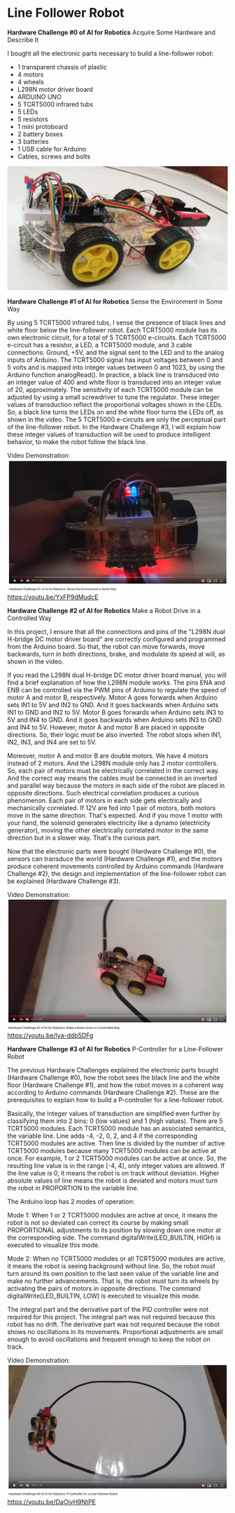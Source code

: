 # Line Follower Robot

**Hardware Challenge #0 of AI for Robotics**
Acquire Some Hardware and Describe It

I bought all the electronic parts necessary to build a line-follower robot:
* 1 transparent chassis of plastic
* 4 motors
* 4 wheels
* L298N motor driver board 
* ARDUINO UNO
* 5 TCRT5000 infrared tubs
* 5 LEDs
* 5 resistors
* 1 mini protoboard
* 2 battery boxes
* 3 batteries
* 1 USB cable for Arduino
* Cables, screws and bolts

![Hardware Challenge 0](images/hardware-challenge-0.jpg)

**Hardware Challenge #1 of AI for Robotics**
Sense the Environment in Some Way

By using 5 TCRT5000 infrared tubs, I sense the presence of black lines and white floor below the line-follower robot. Each TCRT5000 module has its own electronic circuit, for a total of 5 TCRT5000 e-circuits. Each TCRT5000 e-circuit has a resistor, a LED, a TCRT5000 module, and 3 cable connections: Ground, +5V, and the signal sent to the LED and to the analog inputs of Arduino. The TCRT5000 signal has input voltages between 0 and 5 volts and is mapped into integer values between 0 and 1023, by using the Arduino function analogRead(). In practice, a black line is transduced into an integer value of 400 and white floor is transduced into an integer value of 20, approximately. The sensitivity of each TCRT5000 module can be adjusted by using a small screwdriver to tune the regulator. These integer values of transduction reflect the proportional voltages shown in the LEDs. So, a black line turns the LEDs on and the white floor turns the LEDs off, as shown in the video. The 5 TCRT5000 e-circuits are only the perceptual part of the line-follower robot. In the Hardware Challenge #3, I will explain how these integer values of transduction will be used to produce intelligent behavior, to make the robot follow the black line.

Video Demonstration:
![Hardware Challenge 1](images/hardware-challenge-1.png)
https://youtu.be/YxFP9dMudcE

**Hardware Challenge #2 of AI for Robotics**
Make a Robot Drive in a Controlled Way

In this project, I ensure that all the connections and pins of the "L298N dual H-bridge DC motor driver board" are correctly configured and programmed from the Arduino board. So that, the robot can move forwards, move backwards, turn in both directions, brake, and modulate its speed at will, as shown in the video. 

If you read the L298N dual H-bridge DC motor driver board manual, you will find a brief explanation of how the L298N module works. The pins ENA and ENB can be controlled via the PWM pins of Arduino to regulate the speed of motor A and motor B, respectively. Motor A goes forwards when Arduino sets IN1 to 5V and IN2 to GND. And it goes backwards when Arduino sets IN1 to GND and IN2 to 5V. Motor B goes forwards when Arduino sets IN3 to 5V and IN4 to GND. And it goes backwards when Arduino sets IN3 to GND and IN4 to 5V. However, motor A and motor B are placed in opposite directions. So, their logic must be also inverted. The robot stops when IN1, IN2, IN3, and IN4 are set to 5V.

Moreover, motor A and motor B are double motors. We have 4 motors instead of 2 motors. And the L298N module only has 2 motor controllers. So, each pair of motors must be electrically correlated in the correct way. And the correct way means the cables must be connected in an inverted and parallel way because the motors in each side of the robot are placed in opposite directions. Such electrical correlation produces a curious phenomenon. Each pair of motors in each side gets electrically and mechanically correlated. If 12V are fed into 1 pair of motors, both motors move in the same direction. That's expected. And if you move 1 motor with your hand, the solenoid generates electricity like a dynamo (electricity generator), moving the other electrically correlated motor in the same direction but in a slower way. That's the curious part.

Now that the electronic parts were bought (Hardware Challenge #0), the sensors can transduce the world (Hardware Challenge #1), and the motors produce coherent movements controlled by Arduino commands (Hardware Challenge #2), the design and implementation of the line-follower robot can be explained (Hardware Challenge #3).

Video Demonstration:
![Hardware Challenge 2](images/hardware-challenge-2.png)
https://youtu.be/lya-ddb5DFg

**Hardware Challenge #3 of AI for Robotics**
P-Controller for a Line-Follower Robot

The previous Hardware Challenges explained the electronic parts bought (Hardware Challenge #0), how the robot sees the black line and the white floor (Hardware Challenge #1), and how the robot moves in a coherent way according to Arduino commands (Hardware Challenge #2). These are the prerequisites to explain how to build a P-controller for a line-follower robot.

Basically, the integer values of transduction are simplified even further by classifying them into 2 bins: 0 (low values) and 1 (high values). There are 5 TCRT5000 modules. Each TCRT5000 module has an associated semantics, the variable line. Line adds -4, -2, 0, 2, and 4 if the corresponding TCRT5000 modules are active. Then line is divided by the number of active TCRT5000 modules because many TCRT5000 modules can be active at once. For example, 1 or 2 TCRT5000 modules can be active at once. So, the resulting line value is in the range [-4, 4], only integer values are allowed. If the line value is 0, it means the robot is on track without deviation. Higher absolute values of line means the robot is deviated and motors must turn the robot in PROPORTION to the variable line.

The Arduino loop has 2 modes of operation:

Mode 1: When 1 or 2 TCRT5000 modules are active at once, it means the robot is not so deviated can correct its course by making small PROPORTIONAL adjustments to its position by slowing down one motor at the corresponding side. The command digitalWrite(LED_BUILTIN, HIGH) is executed to visualize this mode.

Mode 2: When no TCRT5000 modules or all TCRT5000 modules are active, it means the robot is seeing background without line. So, the robot must turn around its own position to the last seen value of the variable line and make no further advancements. That is, the robot must turn its wheels by activating the pairs of motors in opposite directions. The command digitalWrite(LED_BUILTIN, LOW) is executed to visualize this mode.

The integral part and the derivative part of the PID controller were not required for this project. The integral part was not required because this robot has no drift. The derivative part was not required because the robot shows no oscillations in its movements. Proportional adjustments are small enough to avoid oscillations and frequent enough to keep the robot on track.

Video Demonstration:
![Hardware Challenge 3](images/hardware-challenge-3.png)
https://youtu.be/DaOiyH9NtPE
